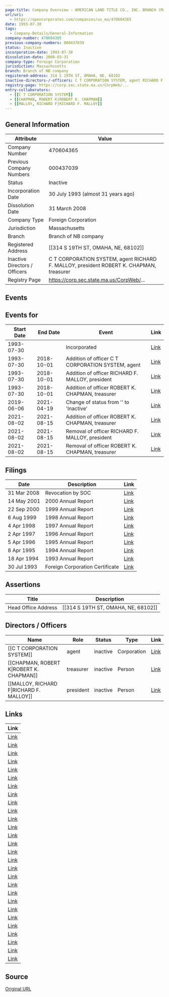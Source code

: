 ```yaml
---
page-title: Company Overview - AMERICAN LAND TITLE CO., INC. BRANCH (Massachusetts - 470604365)
url/uri:
  - https://opencorporates.com/companies/us_ma/470604365
date: 1993-07-30
tags:
  - Company-Details/General-Information
company-number: 470604365
previous-company-numbers: 000437039
status: Inactive
incorporation-date: 1993-07-30
dissolution-date: 2008-03-31
company-type: Foreign Corporation
jurisdiction: Massachusetts
branch: Branch of NB company
registered-address: 314 S 19TH ST, OMAHA, NE, 68102
inactive-directors-/-officers: C T CORPORATION SYSTEM, agent RICHARD F. MALLOY, president ROBERT K. CHAPMAN, treasurer
registry-page: https://corp.sec.state.ma.us/CorpWeb/...
entry-collaborators:
  - [[C T CORPORATION SYSTEM]]
  - [[CHAPMAN, ROBERT K|ROBERT K. CHAPMAN]]
  - [[MALLOY, RICHARD F|RICHARD F. MALLOY]]
---
```


## General Information
| Attribute | Value |
|-----------|-------|
| Company Number | 470604365 |
| Previous Company Numbers | 000437039 |
| Status | Inactive |
| Incorporation Date | 30 July 1993 (almost 31 years ago) |
| Dissolution Date | 31 March 2008 |
| Company Type | Foreign Corporation |
| Jurisdiction | Massachusetts |
| Branch | Branch of NB company |
| Registered Address | [[314 S 19TH ST, OMAHA, NE, 68102]] |
| Inactive Directors / Officers | C T CORPORATION SYSTEM, agent RICHARD F. MALLOY, president ROBERT K. CHAPMAN, treasurer |
| Registry Page | https://corp.sec.state.ma.us/CorpWeb/... |

## Events
## Events for
| Start Date | End Date   | Event                                                   | Link |
|------------|------------|-------------------------------------------------------|------|
| 1993-07-30 |            | Incorporated                                            | [Link](https://opencorporates.com/events/1056993365) |
| 1993-07-30 | 2018-10-01 | Addition of officer C T CORPORATION SYSTEM, agent       | [Link](https://opencorporates.com/events/1056993314) |
| 1993-07-30 | 2018-10-01 | Addition of officer RICHARD F. MALLOY, president        | [Link](https://opencorporates.com/events/1056993182) |
| 1993-07-30 | 2018-10-01 | Addition of officer ROBERT K. CHAPMAN, treasurer        | [Link](https://opencorporates.com/events/1056993221) |
| 2019-06-06 | 2021-04-19 | Change of status from '' to 'Inactive'                  | [Link](https://opencorporates.com/events/2178532874) |
| 2021-08-02 | 2021-08-15 | Addition of officer ROBERT K. CHAPMAN, treasurer        | [Link](https://opencorporates.com/events/2247172862) |
| 2021-08-02 | 2021-08-15 | Removal of officer RICHARD F. MALLOY, president         | [Link](https://opencorporates.com/events/2247172868) |
| 2021-08-02 | 2021-08-15 | Removal of officer ROBERT K. CHAPMAN, treasurer         | [Link](https://opencorporates.com/events/2247172871) |

## Filings
| Date | Description | Link |
|------|-------------|-------|
| 31 Mar 2008 | Revocation by SOC | [Link](https://opencorporates.com/filings/76786352) |
| 14 May 2001 | 2000 Annual Report | [Link](https://opencorporates.com/filings/76786353) |
| 22 Sep 2000 | 1999 Annual Report | [Link](https://opencorporates.com/filings/76786354) |
| 6 Aug 1999 | 1998 Annual Report | [Link](https://opencorporates.com/filings/76786355) |
| 4 Apr 1998 | 1997 Annual Report | [Link](https://opencorporates.com/filings/76786356) |
| 2 Apr 1997 | 1996 Annual Report | [Link](https://opencorporates.com/filings/76786357) |
| 5 Apr 1996 | 1995 Annual Report | [Link](https://opencorporates.com/filings/76786358) |
| 8 Apr 1995 | 1994 Annual Report | [Link](https://opencorporates.com/filings/76786359) |
| 18 Apr 1994 | 1993 Annual Report | [Link](https://opencorporates.com/filings/76786360) |
| 30 Jul 1993 | Foreign Corporation Certificate | [Link](https://opencorporates.com/filings/76786361) |

## Assertions
| Title | Description |
|-------|-------------|
| Head Office Address | [[314 S 19TH ST, OMAHA, NE, 68102]] |

## Directors / Officers
| Name                 | Role            | Status     | Type        | Link |
|----------------------|-----------------|------------|-------------|------|
| [[C T CORPORATION SYSTEM]] | agent           | inactive   | Corporation | [Link](https://opencorporates.com/officers/105232252) |
| [[CHAPMAN, ROBERT K\|ROBERT K. CHAPMAN]] | treasurer       | inactive   | Person      | [Link](https://opencorporates.com/officers/562619661) |
| [[MALLOY, RICHARD F\|RICHARD F. MALLOY]] | president       | inactive   | Person      | [Link](https://opencorporates.com/officers/562619664) |

## Links
| Link |
|------|
| [Link](https://opencorporates.com/companies/us_ma/470604365/filings) |
| [Link](https://corp.sec.state.ma.us/CorpWeb/CorpSearch/CorpSearch.aspx) |
| [Link](/filings/76786354) |
| [Link](/filings/76786356) |
| [Link](/events/2247172871) |
| [Link](/companies/us_de/2349626) |
| [Link](/data/10819657) |
| [Link](/filings/76786353) |
| [Link](/filings/76786357) |
| [Link](/companies/us_il/CORP_56333835) |
| [Link](/companies/us_tx/0009834906) |
| [Link](/companies/us_wv/151433) |
| [Link](/officers/562619664) |
| [Link](/companies/us_va/F1151549) |
| [Link](/filings/76786355) |
| [Link](/companies/us_ok/2300537056) |
| [Link](/companies/us_ky/0325119) |
| [Link](/events/2247172868) |
| [Link](/officers/105232252) |
| [Link](/events/2247172862) |
| [Link](/companies/us_ar/100001824) |
| [Link](/companies/us_nj/0100559899) |
| [Link](/companies/us_ne/0440868) |
| [Link](/companies/us_ga/K324852) |
| [Link](/filings/76786359) |
| [Link](/officers/562619661) |
| [Link](/filings/76786358) |
| [Link](/filings/76786352) |

## Source
[Original URL](https://opencorporates.com/companies/us_ma/470604365)
